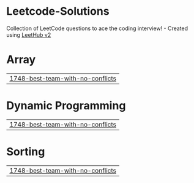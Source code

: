 # Leetcode-Solutions
Collection of LeetCode questions to ace the coding interview! - Created using [LeetHub v2](https://github.com/arunbhardwaj/LeetHub-2.0)


# Array
|  |
| ------- |
| [1748-best-team-with-no-conflicts](https://github.com/sumanadhikari0625/Leetcode-Solutions/tree/master/1748-best-team-with-no-conflicts) |
# Dynamic Programming
|  |
| ------- |
| [1748-best-team-with-no-conflicts](https://github.com/sumanadhikari0625/Leetcode-Solutions/tree/master/1748-best-team-with-no-conflicts) |
# Sorting
|  |
| ------- |
| [1748-best-team-with-no-conflicts](https://github.com/sumanadhikari0625/Leetcode-Solutions/tree/master/1748-best-team-with-no-conflicts) |